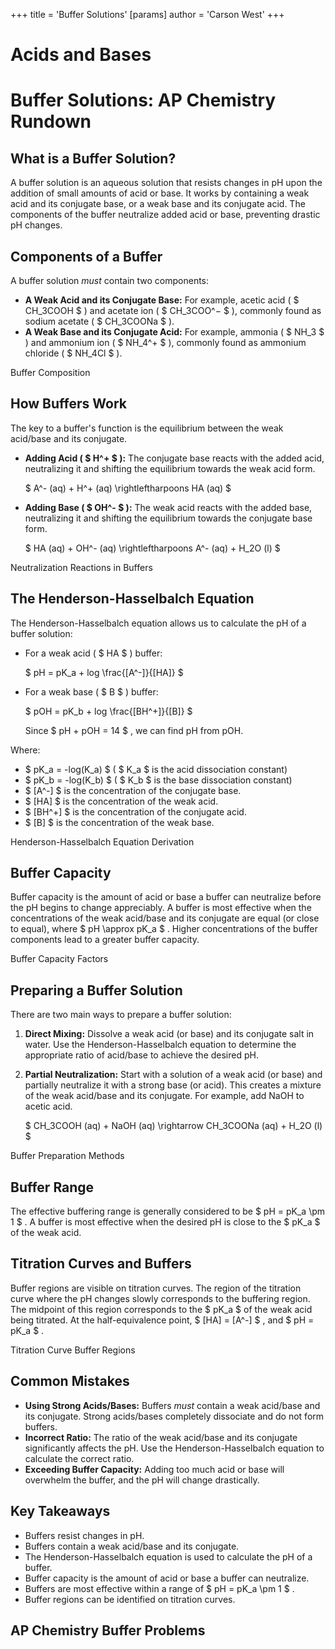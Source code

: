 +++
 title = 'Buffer Solutions'
[params]
	author = 'Carson West'
+++
# Acids and Bases
# Buffer Solutions: AP Chemistry Rundown

## What is a Buffer Solution?

A buffer solution is an aqueous solution that resists changes in pH upon the addition of small amounts of acid or base. It works by containing a weak acid and its conjugate base, or a weak base and its conjugate acid. The components of the buffer neutralize added acid or base, preventing drastic pH changes.

## Components of a Buffer

A buffer solution *must* contain two components:

*   **A Weak Acid and its Conjugate Base:** For example, acetic acid ( $ CH_3COOH $ ) and acetate ion ( $ CH_3COO^− $ ), commonly found as sodium acetate ( $ CH_3COONa $ ).
*   **A Weak Base and its Conjugate Acid:** For example, ammonia ( $ NH_3 $ ) and ammonium ion ( $ NH_4^+ $ ), commonly found as ammonium chloride ( $ NH_4Cl $ ).

Buffer Composition

## How Buffers Work

The key to a buffer's function is the equilibrium between the weak acid/base and its conjugate.

*   **Adding Acid ( $ H^+ $ ):** The conjugate base reacts with the added acid, neutralizing it and shifting the equilibrium towards the weak acid form.

     $ A^- (aq) + H^+ (aq) \rightleftharpoons HA (aq) $ 

*   **Adding Base ( $ OH^- $ ):** The weak acid reacts with the added base, neutralizing it and shifting the equilibrium towards the conjugate base form.

     $ HA (aq) + OH^- (aq) \rightleftharpoons A^- (aq) + H_2O (l) $ 

Neutralization Reactions in Buffers

## The Henderson-Hasselbalch Equation

The Henderson-Hasselbalch equation allows us to calculate the pH of a buffer solution:

*   For a weak acid ( $ HA $ ) buffer:

     $ pH = pK_a + log \frac{[A^-]}{[HA]} $ 

*   For a weak base ( $ B $ ) buffer:

     $ pOH = pK_b + log \frac{[BH^+]}{[B]} $ 

    Since  $ pH + pOH = 14 $ , we can find pH from pOH.

Where:

*    $ pK_a = -log(K_a) $   ( $ K_a $  is the acid dissociation constant)
*    $ pK_b = -log(K_b) $   ( $ K_b $  is the base dissociation constant)
*    $ [A^-] $  is the concentration of the conjugate base.
*    $ [HA] $  is the concentration of the weak acid.
*    $ [BH^+] $  is the concentration of the conjugate acid.
*    $ [B] $  is the concentration of the weak base.

Henderson-Hasselbalch Equation Derivation

## Buffer Capacity

Buffer capacity is the amount of acid or base a buffer can neutralize before the pH begins to change appreciably. A buffer is most effective when the concentrations of the weak acid/base and its conjugate are equal (or close to equal), where  $ pH \approx pK_a $ .  Higher concentrations of the buffer components lead to a greater buffer capacity.

Buffer Capacity Factors

## Preparing a Buffer Solution

There are two main ways to prepare a buffer solution:

1.  **Direct Mixing:** Dissolve a weak acid (or base) and its conjugate salt in water.  Use the Henderson-Hasselbalch equation to determine the appropriate ratio of acid/base to achieve the desired pH.

2.  **Partial Neutralization:** Start with a solution of a weak acid (or base) and partially neutralize it with a strong base (or acid).  This creates a mixture of the weak acid/base and its conjugate. For example, add NaOH to acetic acid.

     $ CH_3COOH (aq) + NaOH (aq) \rightarrow CH_3COONa (aq) + H_2O (l) $ 

Buffer Preparation Methods

## Buffer Range

The effective buffering range is generally considered to be  $ pH = pK_a \pm 1 $ . A buffer is most effective when the desired pH is close to the  $ pK_a $  of the weak acid.

## Titration Curves and Buffers

Buffer regions are visible on titration curves. The region of the titration curve where the pH changes slowly corresponds to the buffering region. The midpoint of this region corresponds to the  $ pK_a $  of the weak acid being titrated. At the half-equivalence point,  $ [HA] = [A^-] $ , and  $ pH = pK_a $ .

Titration Curve Buffer Regions

## Common Mistakes

*   **Using Strong Acids/Bases:** Buffers *must* contain a weak acid/base and its conjugate. Strong acids/bases completely dissociate and do not form buffers.
*   **Incorrect Ratio:**  The ratio of the weak acid/base and its conjugate significantly affects the pH.  Use the Henderson-Hasselbalch equation to calculate the correct ratio.
*   **Exceeding Buffer Capacity:** Adding too much acid or base will overwhelm the buffer, and the pH will change drastically.

## Key Takeaways

*   Buffers resist changes in pH.
*   Buffers contain a weak acid/base and its conjugate.
*   The Henderson-Hasselbalch equation is used to calculate the pH of a buffer.
*   Buffer capacity is the amount of acid or base a buffer can neutralize.
*   Buffers are most effective within a range of  $ pH = pK_a \pm 1 $ .
*   Buffer regions can be identified on titration curves.

## AP Chemistry Buffer Problems
